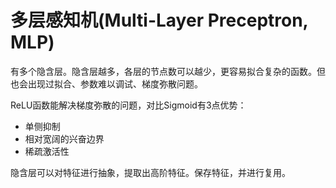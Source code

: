 # 多层感知机(Multi-Layer Preceptron, MLP)
有多个隐含层。隐含层越多，各层的节点数可以越少，更容易拟合复杂的函数。但也会出现过拟合、参数难以调试、梯度弥散问题。

ReLU函数能解决梯度弥散的问题，对比Sigmoid有3点优势：
* 单侧抑制
* 相对宽阔的兴奋边界
* 稀疏激活性

隐含层可以对特征进行抽象，提取出高阶特征。保存特征，并进行复用。
